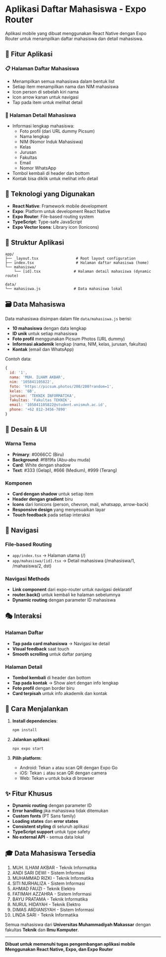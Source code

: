 # Aplikasi Daftar Mahasiswa - Expo Router

Aplikasi mobile yang dibuat menggunakan React Native dengan Expo Router untuk menampilkan daftar mahasiswa dan detail mahasiswa.

## 🎯 Fitur Aplikasi

### 📋 Halaman Daftar Mahasiswa

- Menampilkan semua mahasiswa dalam bentuk list
- Setiap item menampilkan nama dan NIM mahasiswa
- Icon person di sebelah kiri nama
- Icon arrow kanan untuk navigasi
- Tap pada item untuk melihat detail

### 👤 Halaman Detail Mahasiswa

- Informasi lengkap mahasiswa:
  - Foto profil (dari URL dummy Picsum)
  - Nama lengkap
  - NIM (Nomor Induk Mahasiswa)
  - Kelas
  - Jurusan
  - Fakultas
  - Email
  - Nomor WhatsApp
- Tombol kembali di header dan bottom
- Kontak bisa diklik untuk melihat info detail

## 🚀 Teknologi yang Digunakan

- **React Native**: Framework mobile development
- **Expo**: Platform untuk development React Native
- **Expo Router**: File-based routing system
- **TypeScript**: Type-safe JavaScript
- **Expo Vector Icons**: Library icon (Ionicons)

## 📁 Struktur Aplikasi

```
app/
├── _layout.tsx                 # Root layout configuration
├── index.tsx                   # Halaman daftar mahasiswa (home)
└── mahasiswa/
    └── [id].tsx               # Halaman detail mahasiswa (dynamic route)

data/
└── mahasiswa.js               # Data mahasiswa lokal
```

## 🗃️ Data Mahasiswa

Data mahasiswa disimpan dalam file `data/mahasiswa.js` berisi:

- **10 mahasiswa** dengan data lengkap
- **ID unik** untuk setiap mahasiswa
- **Foto profil** menggunakan Picsum Photos (URL dummy)
- **Informasi akademik** lengkap (nama, NIM, kelas, jurusan, fakultas)
- **Kontak** (email dan WhatsApp)

Contoh data:

```javascript
{
  id: '1',
  nama: 'MUH. ILHAM AKBAR',
  nim: '105841105822',
  foto: 'https://picsum.photos/200/200?random=1',
  kelas: '6B',
  jurusan: 'TEKNIK INFORMATIKA',
  fakultas: 'Fakultas TEKNIK',
  email: '105841105822@student.unismuh.ac.id',
  phone: '+62 812-3456-7890'
}
```

## 🎨 Desain & UI

### Warna Tema

- **Primary**: #0066CC (Biru)
- **Background**: #f8f9fa (Abu-abu muda)
- **Card**: White dengan shadow
- **Text**: #333 (Gelap), #666 (Medium), #999 (Terang)

### Komponen

- **Card dengan shadow** untuk setiap item
- **Header dengan gradient** biru
- **Icons** dari Ionicons (person, chevron, mail, whatsapp, arrow-back)
- **Responsive design** yang menyesuaikan layar
- **Touch feedback** pada setiap interaksi

## 🧭 Navigasi

### File-based Routing

- `app/index.tsx` → Halaman utama (/)
- `app/mahasiswa/[id].tsx` → Detail mahasiswa (/mahasiswa/1, /mahasiswa/2, dst)

### Navigasi Methods

- **Link component** dari expo-router untuk navigasi deklaratif
- **router.back()** untuk kembali ke halaman sebelumnya
- **Dynamic routing** dengan parameter ID mahasiswa

## 🎭 Interaksi

### Halaman Daftar

- **Tap pada card mahasiswa** → Navigasi ke detail
- **Visual feedback** saat touch
- **Smooth scrolling** untuk daftar panjang

### Halaman Detail

- **Tombol kembali** di header dan bottom
- **Tap pada kontak** → Show alert dengan info lengkap
- **Foto profil** dengan border biru
- **Card terpisah** untuk info akademik dan kontak

## 📱 Cara Menjalankan

1. **Install dependencies**:

   ```bash
   npm install
   ```

2. **Jalankan aplikasi**:

   ```bash
   npx expo start
   ```

3. **Pilih platform**:
   - Android: Tekan `a` atau scan QR dengan Expo Go
   - iOS: Tekan `i` atau scan QR dengan camera
   - Web: Tekan `w` untuk buka di browser

## ✨ Fitur Khusus

- **Dynamic routing** dengan parameter ID
- **Error handling** jika mahasiswa tidak ditemukan
- **Custom fonts** (PT Sans family)
- **Loading states** dan **error states**
- **Consistent styling** di seluruh aplikasi
- **TypeScript support** untuk type safety
- **No external API** - semua data lokal

## 🎓 Data Mahasiswa Tersedia

1. MUH. ILHAM AKBAR - Teknik Informatika
2. ANDI SARI DEWI - Sistem Informasi
3. MUHAMMAD RIZKI - Teknik Informatika
4. SITI NURHALIZA - Sistem Informasi
5. AHMAD FAUZI - Teknik Elektro
6. FATIMAH AZZAHRA - Sistem Informasi
7. BAYU PRATAMA - Teknik Informatika
8. NURUL HIDAYAH - Teknik Elektro
9. DIMAS ARDIANSYAH - Sistem Informasi
10. LINDA SARI - Teknik Informatika

Semua mahasiswa dari **Universitas Muhammadiyah Makassar** dengan fakultas **Teknik** dan **Ilmu Komputer**.

---

**Dibuat untuk memenuhi tugas pengembangan aplikasi mobile**  
**Menggunakan React Native, Expo, dan Expo Router**

